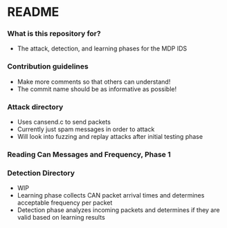 # README #

### What is this repository for? ###

* The attack, detection, and learning phases for the MDP IDS

### Contribution guidelines ###

* Make more comments so that others can understand!
* The commit name should be as informative as possible!

### Attack directory ###

* Uses cansend.c to send packets
* Currently just spam messages in order to attack
* Will look into fuzzing and replay attacks after initial testing phase

### Reading Can Messages and Frequency, Phase 1 ###

### Detection Directory ###

* WIP
* Learning phase collects CAN packet arrival times and determines acceptable frequency per packet
* Detection phase analyzes incoming packets and determines if they are valid based on learning results